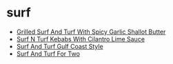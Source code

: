 # surf

 * [Grilled Surf And Turf With Spicy Garlic Shallot Butter](index/g/grilled-surf-and-turf-with-spicy-garlic-shallot-butter-105300.json)
 * [Surf N Turf Kebabs With Cilantro Lime Sauce](index/s/surf-n-turf-kebabs-with-cilantro-lime-sauce-232555.json)
 * [Surf And Turf   Gulf Coast Style](index/s/surf-and-turf---gulf-coast-style.json)
 * [Surf And Turf For Two](index/s/surf-and-turf-for-two.json)
